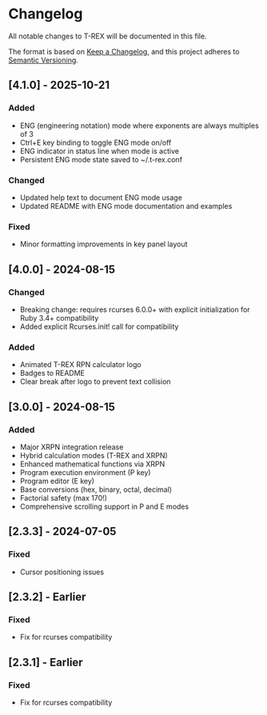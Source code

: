 # Changelog

All notable changes to T-REX will be documented in this file.

The format is based on [Keep a Changelog](https://keepachangelog.com/en/1.0.0/),
and this project adheres to [Semantic Versioning](https://semver.org/spec/v2.0.0.html).

## [4.1.0] - 2025-10-21

### Added
- ENG (engineering notation) mode where exponents are always multiples of 3
- Ctrl+E key binding to toggle ENG mode on/off
- ENG indicator in status line when mode is active
- Persistent ENG mode state saved to ~/.t-rex.conf

### Changed
- Updated help text to document ENG mode usage
- Updated README with ENG mode documentation and examples

### Fixed
- Minor formatting improvements in key panel layout

## [4.0.0] - 2024-08-15

### Changed
- Breaking change: requires rcurses 6.0.0+ with explicit initialization for Ruby 3.4+ compatibility
- Added explicit Rcurses.init! call for compatibility

### Added
- Animated T-REX RPN calculator logo
- Badges to README
- Clear break after logo to prevent text collision

## [3.0.0] - 2024-08-15

### Added
- Major XRPN integration release
- Hybrid calculation modes (T-REX and XRPN)
- Enhanced mathematical functions via XRPN
- Program execution environment (P key)
- Program editor (E key)
- Base conversions (hex, binary, octal, decimal)
- Factorial safety (max 170!)
- Comprehensive scrolling support in P and E modes

## [2.3.3] - 2024-07-05

### Fixed
- Cursor positioning issues

## [2.3.2] - Earlier

### Fixed
- Fix for rcurses compatibility

## [2.3.1] - Earlier

### Fixed
- Fix for rcurses compatibility
